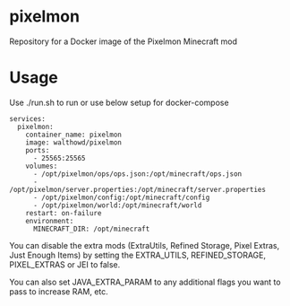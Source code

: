 # pixelmon
Repository for a Docker image of the Pixelmon Minecraft mod

# Usage
Use ./run.sh to run or use below setup for docker-compose

```
services:
  pixelmon:
    container_name: pixelmon
    image: walthowd/pixelmon
    ports:
      - 25565:25565
    volumes:
      - /opt/pixelmon/ops/ops.json:/opt/minecraft/ops.json
      - /opt/pixelmon/server.properties:/opt/minecraft/server.properties
      - /opt/pixelmon/config:/opt/minecraft/config
      - /opt/pixelmon/world:/opt/minecraft/world
    restart: on-failure
    environment:
      MINECRAFT_DIR: /opt/minecraft
 ```

You can disable the extra mods (ExtraUtils, Refined Storage, Pixel Extras, Just Enough Items) by setting the EXTRA_UTILS, REFINED_STORAGE, PIXEL_EXTRAS or JEI to false. 

You can also set JAVA_EXTRA_PARAM to any additional flags you want to pass to increase RAM, etc.
